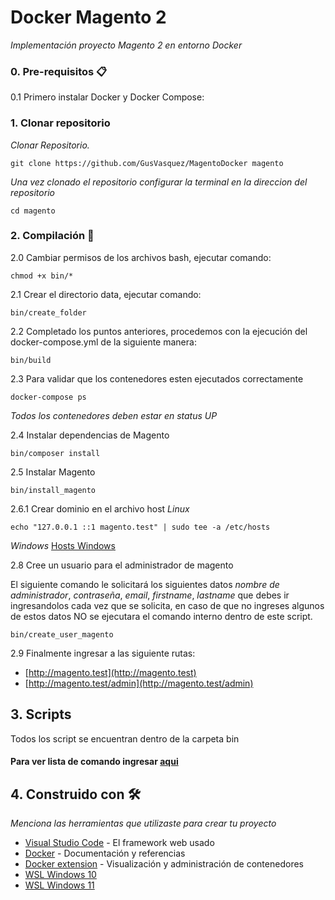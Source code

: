 # Docker Magento 2 

_Implementación proyecto Magento 2 en entorno Docker_

### 0. Pre-requisitos 📋

0.1 Primero instalar Docker y Docker Compose:

### 1. Clonar repositorio

_Clonar Repositorio._
```
git clone https://github.com/GusVasquez/MagentoDocker magento
```
_Una vez clonado el repositorio configurar la terminal en la direccion del repositorio_

```
cd magento
```

### 2. Compilación 🔧
2.0 Cambiar permisos de los archivos bash, ejecutar comando:
```
chmod +x bin/* 
```
2.1 Crear el directorio data, ejecutar comando:
```
bin/create_folder
```
2.2 Completado los puntos anteriores, procedemos con la ejecución del docker-compose.yml de la siguiente manera:
```
bin/build
```
2.3 Para validar que los contenedores esten ejecutados correctamente 
```
docker-compose ps
```
_Todos los contenedores deben estar en status UP_ 

2.4 Instalar dependencias de Magento
```
bin/composer install
```
2.5 Instalar Magento
```
bin/install_magento
```
2.6.1 Crear dominio en el archivo host
_Linux_
```
echo "127.0.0.1 ::1 magento.test" | sudo tee -a /etc/hosts 
```
_Windows_
[Hosts Windows](doc/hosts_windows.md)

2.8 Cree un usuario para el administrador de magento

El siguiente comando le solicitará los siguientes datos _nombre de administrador_, _contraseña_, _email_, _firstname_, _lastname_ que debes ir ingresandolos cada vez que se solicita, en caso de que no ingreses algunos de estos datos NO se ejecutara el comando interno dentro de este script.

```
bin/create_user_magento
```

2.9 Finalmente ingresar a las siguiente rutas:

* [http://magento.test](http://magento.test)
* [http://magento.test/admin](http://magento.test/admin)

## 3. Scripts

Todos los script se encuentran dentro de la carpeta bin
#### Para ver lista de comando ingresar [aqui](doc/script.md)

## 4. Construido con 🛠️

_Menciona las herramientas que utilizaste para crear tu proyecto_

* [Visual Studio Code](https://code.visualstudio.com/) - El framework web usado
* [Docker](https://hub.docker.com/) - Documentación y referencias
* [Docker extension](https://marketplace.visualstudio.com/items?itemName=ms-azuretools.vscode-docker) - Visualización y administración de contenedores
* [WSL Windows 10]()
* [WSL Windows 11]()
